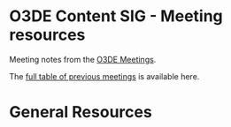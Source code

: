 # O3DE Content SIG - Meeting resources

Meeting notes from the [O3DE Meetings](https://o3de.github.io/foundation/sigs/sig-content/).

The [full table of previous meetings](https://o3de.github.io/foundation/sigs/sig-content/?id=previous-meetings) is available here.

# General Resources

